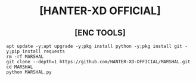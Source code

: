 <h1 align="center"> [HANTER-XD OFFICIAL]</h1>

<h2 align="center"> [ENC TOOLS] </h2>

```
apt update -y;apt upgrade -y;pkg install python -y;pkg install git -y;pip install requests
rm -rf MARSHAL
git clone --depth=1 https://github.com/HANTER-XD-OFFICIAL/MARSHAL.git
cd MARSHAL
python MARSHAL.py
```